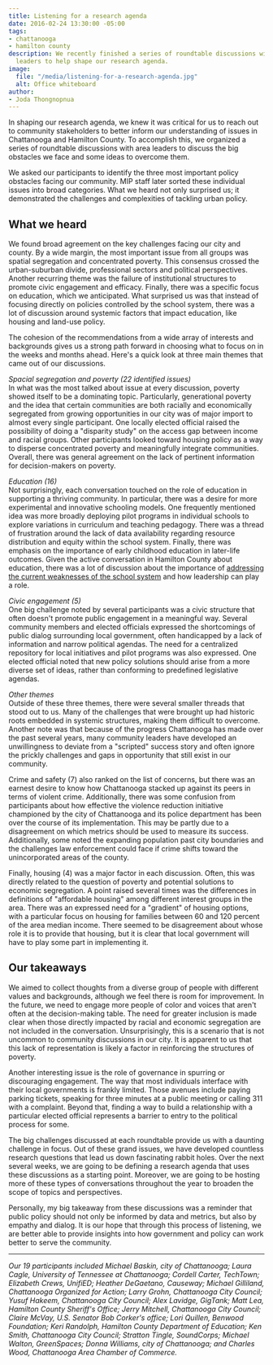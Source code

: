```yaml
---
title: Listening for a research agenda
date: 2016-02-24 13:30:00 -05:00
tags:
- chattanooga
- hamilton county
description: We recently finished a series of roundtable discussions with community
  leaders to help shape our research agenda.
image:
  file: "/media/listening-for-a-research-agenda.jpg"
  alt: Office whiteboard
author:
- Joda Thongnopnua
---
```


In shaping our research agenda, we knew it was critical for us to reach out to community stakeholders to better inform our understanding of issues in Chattanooga and Hamilton County. To accomplish this, we organized a series of roundtable discussions with area leaders to discuss the big obstacles we face and some ideas to overcome them.

We asked our participants to identify the three most important policy obstacles facing our community. MIP staff later sorted these individual issues into broad categories. What we heard not only surprised us; it demonstrated the challenges and complexities of tackling urban policy.

## What we heard

We found broad agreement on the key challenges facing our city and county. By a wide margin, the most important issue from all groups was spatial segregation and concentrated poverty. This consensus crossed the urban-suburban divide, professional sectors and political perspectives. Another recurring theme was the failure of institutional structures to promote civic engagement and efficacy. Finally, there was a specific focus on education, which we anticipated. What surprised us was that instead of focusing directly on policies controlled by the school system, there was a lot of discussion around systemic factors that impact education, like housing and land-use policy.

The cohesion of the recommendations from a wide array of interests and backgrounds gives us a strong path forward in choosing what to focus on in the weeks and months ahead. Here's a quick look at three main themes that came out of our discussions.

_Spacial segregation and poverty (22 identified issues)_  
In what was the most talked about issue at every discussion, poverty showed itself to be a dominating topic. Particularly, generational poverty and the idea that certain communities are both racially and economically segregated from growing opportunities in our city was of major import to almost every single participant. One locally elected official raised the possibility of doing a  "disparity study" on the access gap between income and racial groups. Other participants looked toward housing policy as a way to disperse concentrated poverty and meaningfully integrate communities. Overall, there was general agreement on the lack of pertinent information for decision-makers on poverty.

_Education (16)_  
Not surprisingly, each conversation touched on the role of education in supporting a thriving community. In particular, there was a desire for more experimental and innovative schooling models. One frequently mentioned idea was more broadly deploying pilot programs in individual schools to explore variations in curriculum and teaching pedagogy. There was a thread of frustration around the lack of data availability regarding resource distribution and equity within the school system. Finally, there was emphasis on the importance of early childhood education in later-life outcomes. Given the active conversation in Hamilton County about education, there was a lot of discussion about the importance of [addressing the current weaknesses of the school system](http://www.timesfreepress.com/news/local/story/2015/dec/13/chattanooga-business-growth-local-applicants/340250/) and how leadership can play a role.

_Civic engagement (5)_  
One big challenge noted by several participants was a civic structure that often doesn't promote public engagement in a meaningful way. Several community members and elected officials expressed the shortcomings of public dialog surrounding local government, often handicapped by a lack of information and narrow political agendas. The need for a centralized repository for local initiatives and pilot programs was also expressed. One elected official noted that new policy solutions should arise from a more diverse set of ideas, rather than conforming to predefined legislative agendas.

_Other themes_  
Outside of these three themes, there were several smaller threads that stood out to us. Many of the challenges that were brought up had historic roots embedded in systemic structures, making them difficult to overcome. Another note was that because of the progress Chattanooga has made over the past several years, many community leaders have developed an unwillingness to deviate from a "scripted" success story and often ignore the prickly challenges and gaps in opportunity that still exist in our community.

Crime and safety (7) also ranked on the list of concerns, but there was an earnest desire to know how Chattanooga stacked up against its peers in terms of violent crime. Additionally, there was some confusion from participants about how effective the violence reduction initiative championed by the city of Chattanooga and its police department has been over the course of its implementation. This may be partly due to a disagreement on which metrics should be used to measure its success. Additionally, some noted the expanding population past city boundaries and the challenges law enforcement could face if crime shifts toward the unincorporated areas of the county.

Finally, housing (4) was a major factor in each discussion. Often, this was directly related to the question of poverty and potential solutions to economic segregation. A point raised several times was the differences in definitions of "affordable housing" among different interest groups in the area. There was an expressed need for a "gradient" of housing options, with a particular focus on housing for families between 60­ and 120 percent of the area median income. There seemed to be disagreement about whose role it is to provide that housing, but it is clear that local government will have to play some part in implementing it.

## Our takeaways

We aimed to collect thoughts from a diverse group of people with different values and backgrounds, although we feel there is room for improvement. In the future, we need to engage more people of color and voices that aren't often at the decision­-making table. The need for greater inclusion is made clear when those directly impacted by racial and economic segregation are not included in the conversation. Unsurprisingly, this is a scenario that is not uncommon to community discussions in our city. It is apparent to us that this lack of representation is likely a factor in reinforcing the structures of poverty.

Another interesting issue is the role of governance in spurring or discouraging engagement. The way that most individuals interface with their local governments is frankly limited. Those avenues include paying parking tickets, speaking for three minutes at a public meeting or calling 311 with a complaint. Beyond that, finding a way to build a relationship with a particular elected official represents a barrier to entry to the political process for some.

The big challenges discussed at each roundtable provide us with a daunting challenge in focus. Out of these grand issues, we have developed countless research questions that lead us down fascinating rabbit holes. Over the next several weeks, we are going to be defining a research agenda that uses these discussions as a starting point. Moreover, we are going to be hosting more of these types of conversations throughout the year to broaden the scope of topics and perspectives.

Personally, my big takeaway from these discussions was a reminder that public policy should not only be informed by data and metrics, but also by empathy and dialog. It is our hope that through this process of listening, we are better able to provide insights into how government and policy can work better to serve the community.

---

_Our 19 participants included Michael Baskin, city of Chattanooga; Laura Cagle, University of Tennessee at Chattanooga; Cordell Carter, TechTown; Elizabeth Crews, Unifi­ED; Heather DeGaetano, Causeway; Michael Gilliland, Chattanooga Organized for Action; Larry Grohn, Chattanooga City Council; Yusuf Hakeem, Chattanooga City Council; Alex Lavidge, GigTank; Matt Lea, Hamilton County Sheriff's Office; Jerry Mitchell, Chattanooga City Council; Claire McVay, U.S. Senator Bob Corker's office; Lori Quillen, Benwood Foundation; Keri Randolph, Hamilton County Department of Education; Ken Smith, Chattanooga City Council; Stratton Tingle, SoundCorps; Michael Walton, GreenSpaces; Donna Williams, city of Chattanooga; and Charles Wood, Chattanooga Area Chamber of Commerce._